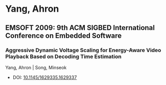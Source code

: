 # Yang, Ahron

## EMSOFT 2009: 9th ACM SIGBED International Conference on Embedded Software

### Aggressive Dynamic Voltage Scaling for Energy-Aware Video Playback Based on Decoding Time Estimation
Yang, Ahron | Song, Minseok
* DOI: [10.1145/1629335.1629337](https://doi.org/10.1145/1629335.1629337)

